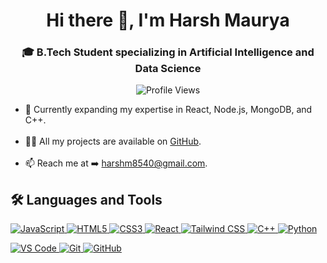 <h1 align="center">Hi there 👋, I'm Harsh Maurya</h1>

<h3 align="center">🎓 B.Tech Student specializing in Artificial Intelligence and Data Science</h3>

<p align="center">
  <img src="https://Visitor-badge.laobi.icu/badge?page_id=HarshMaurya04&color=blue" alt="Profile Views"/>
</p>

<ul>
  <li>🌱 Currently expanding my expertise in React, Node.js, MongoDB, and C++.</li> <br>
  <li>👨‍💻 All my projects are available on <a href="https://github.com/HarshMaurya04" target="_blank">GitHub</a>.</li> <br>
  <li>📫 Reach me at ➡️ <a href="mailto:harshm8540@gmail.com">harshm8540@gmail.com</a>.</li>
</ul>

<h2>🛠️ Languages and Tools</h2>

<p align="left">
  <!-- First Row -->
  <a href="https://developer.mozilla.org/en-US/docs/Web/JavaScript" target="_blank">
    <img src="https://img.shields.io/badge/JAVASCRIPT-F7DF1E?style=flat-rounded&logo=javascript&logoColor=black" alt="JavaScript"/>
  </a>
  <a href="https://developer.mozilla.org/en-US/docs/Web/HTML" target="_blank">
    <img src="https://img.shields.io/badge/HTML5-E34F26?style=flat-rounded&logo=html5&logoColor=white" alt="HTML5"/>
  </a>
  <a href="https://developer.mozilla.org/en-US/docs/Web/CSS" target="_blank">
    <img src="https://img.shields.io/badge/CSS3-1572B6?style=flat-rounded&logo=css3&logoColor=white" alt="CSS3"/>
  </a>
  <a href="https://react.dev/" target="_blank">
    <img src="https://img.shields.io/badge/REACT-61DAFB?style=flat-rounded&logo=react&logoColor=black" alt="React"/>
  </a>
  <a href="https://tailwindcss.com/" target="_blank">
    <img src="https://img.shields.io/badge/TAILWINDCSS-06B6D4?style=flat-rounded&logo=tailwindcss&logoColor=white" alt="Tailwind CSS"/>
  </a>
  <a href="https://isocpp.org/" target="_blank">
    <img src="https://img.shields.io/badge/C++-00599C?style=flat-rounded&logo=c%2B%2B&logoColor=white" alt="C++"/>
  </a>
  <a href="https://www.python.org" target="_blank">
    <img src="https://img.shields.io/badge/PYTHON-3776AB?style=flat-rounded&logo=python&logoColor=white" alt="Python"/>
  </a>
</p>

<p align="left">
  <!-- Second Row -->
  <a href="https://code.visualstudio.com/" target="_blank">
    <img src="https://img.shields.io/badge/VS%20CODE-007ACC?style=flat-rounded&logo=visual-studio-code&logoColor=white" alt="VS Code"/>
  </a>
  <a href="https://git-scm.com/" target="_blank">
    <img src="https://img.shields.io/badge/GIT-F05032?style=flat-rounded&logo=git&logoColor=white" alt="Git"/>
  </a>
  <a href="https://github.com/" target="_blank">
    <img src="https://img.shields.io/badge/GITHUB-181717?style=flat-rounded&logo=github&logoColor=white" alt="GitHub"/>
  </a>
</p>

